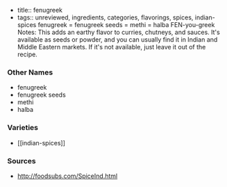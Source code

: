 - title:: fenugreek
- tags:: unreviewed, ingredients, categories, flavorings, spices, indian-spices
fenugreek = fenugreek seeds = methi = halba FEN-you-greek Notes: This adds an earthy flavor to curries, chutneys, and sauces. It's available as seeds or powder, and you can usually find it in Indian and Middle Eastern markets. If it's not available, just leave it out of the recipe.

### Other Names

* fenugreek
* fenugreek seeds
* methi
* halba

### Varieties

* [[indian-spices]]

### Sources
* http://foodsubs.com/SpiceInd.html
